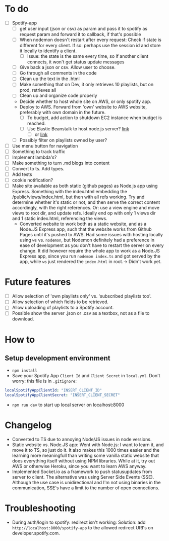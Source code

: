 # To do
- [ ] Spotify-app
    - [ ] get user input (json or csv) as param and pass it to spotify as request param and forward it to callback, if that's possible
  - [ ] When nodemon doesn't restart after every request: Check if state is different for every client. If so: perhaps use the session id and store it locally to identify a client.
    - [ ] Issue: the state is the same every time, so if another client connects, it won't get status update messages
  - [ ] Give back a json or csv. Allow user to choose.
  - [ ] Go through all comments in the code
  - [ ] Clean up the text in the .html
  - [ ] Make something that on Dev, it only retrieves 10 playlists, but on prod, retrieves all
  - [ ] Clean up and organize code properly
  - Decide whether to host whole site on AWS, or only spotify app.
  - Deploy to AWS. Forward from 'own' website to AWS website, preferably with own domain in the future.
    - [ ] To budget, add action to shutdown EC2 instance when budget is reached.
    - [ ] Use Elastic Beanstalk to host node.js server? [link](https://docs.aws.amazon.com/elasticbeanstalk/latest/dg/create_deploy_nodejs_express.html)
      - [ ] or [link](https://ourcodeworld.com/articles/read/977/how-to-deploy-a-node-js-application-on-aws-ec2-server)
  - [ ] Possibly filter on playlists owned by user? 
- [ ] Use menu button for navigation
- [ ] Something to track traffic
- [ ] Implement lambda's?
- [ ] Make something to turn .md blogs into content
- [ ] Convert to ts. Add types.
- [ ] Add tests
- [ ] cookie notification?
- [ ] Make site available as both static (github pages) as Node.js app using Express. Something with the index.html embedding the /public/views/index.html, but then with all refs working. Try and determine whether it's static or not, and then serve the correct content accordingly, with the right references. Or: use a view engine and move views to root dir, and update refs. Ideally end op with only 1 views dir and 1 static index.html, referencing the views.
  - Converted website to work both as a static website, and as a Node.JS Express app, such that the website works from Github Pages until it's pushed to AWS. Had some issues with hosting locally using `ws` vs. `nodemon`, but Nodemon definitely had a preference in ease of development as you don't have to restart the server on every change. It did however require the whole app to work as a Node.JS Express app, since you run `nodemon index.ts` and got served by the app, while `ws` just rendered the `index.html` in root.-> Didn't work yet.


# Future features
- [ ] Allow selection of 'own playlists only' vs. 'subscribed playlists too'. 
- [ ] Allow selection of which fields to be retrieved.
- [ ] Allow uploading of playlists to a Spotify account. 
- [ ] Possible show the server .json or .csv as a textbox, not as a file to download.

# How to

## Setup development environment
- `npm install`
- Save your Spotify App `Client Id` and `Client Secret` in `local.yml`. Don't worry: this file is in `.gitignore`:
```yml
localSpotifyAppClientId: "INSERT_CLIENT_ID"
localSpotifyAppClientSecret: "INSERT_CLIENT_SECRET"
```
- `npm run dev` to start up local server on localhost:8000

# Changelog
- Converted to TS due to annoying Node/JS issues in node versions.
- Static website vs. Node.JS app: Went with Node.js: I want to learn it, and move it to TS, so just do it. It also makes this 1000 times easier and the learning more meaningfull than writing some vanilla static website that does everything itself without using NPM libraries. While at it, try out AWS or otherwise Heroku, since  you want to learn AWS anyway.
- Implemented Socket.io as a framework to push statusupdates from server to client. The alternative was using Server Side Events (SSE). Although the use case is unidirectional and I'm not using binaries in the communication, SSE's have a limit to the number of open connections.

# Troubleshooting
- During auth/login to spotify: redirect isn't working: Solution: add `http://localhost:8000/spotify-app` to the allowed redirect URI's on developer.spotify.com.
